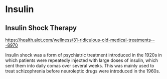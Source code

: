 # Insulin

## Insulin Shock Therapy

<https://health.alot.com/wellness/31-ridiculous-old-medical-treatments---8970>

Insulin shock was a form of psychiatric treatment introduced in the 1920s in which patients were repeatedly injected with large doses of insulin, which sent them into daily comas over several weeks. This was mainly used to treat schizophrenia before neuroleptic drugs were introduced in the 1960s.

